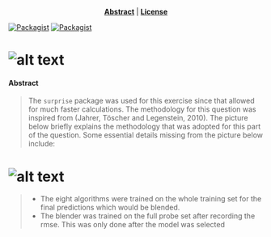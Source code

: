 <center>

**[Abstract](#abstract)** |
**[License](#license)** 

</center>

[![Packagist](https://img.shields.io/badge/license-GNU%20GPL-blue.svg)](#license)
[![Packagist](https://img.shields.io/badge/author-avimago-green.svg)](https://github.com/magoavi)

# ![alt text](https://raw.githubusercontent.com/magoavi/recommend/master/viz/result_rmse.png)


#### Abstract

> The `surprise` package was used for this exercise since that allowed for much faster calculations. The methodology for this question was inspired from (Jahrer, Töscher and Legenstein, 2010). The picture below briefly explains the methodology that was adopted for this part of the question. Some essential details missing from the picture below include:

# ![alt text](https://raw.githubusercontent.com/magoavi/recommend/master/viz/code_plan.png)

> * The eight algorithms were trained on the whole training set for the final predictions which would be blended.
> * The blender was trained on the full probe set after recording the rmse. This was only done after the model was selected
